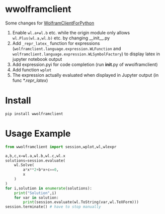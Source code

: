 # wwolframclient
Some changes for [WolframClientForPython](https://github.com/WolframResearch/WolframClientForPython)  

1. Enable `wl.a+wl.b` etc. while the origin module only allows `wl.Plus(wl.a,wl.b)` etc. by changing \_\_init\_\_.py  
2. Add `_repr_latex_` function for expressions (`wolframclient.language.expression.WLFunction` and `wolframclient.language.expression.WLSymbolFactory`) to display latex in jupyter notebook output  
3. Add expression.pyi for code completion (run __init__.py of wwolframclient)  
4. Add function `wplot`  
5. The expression actually evaluated when displayed in Jupyter output (in func *._repr_latex_)

# Install
```
pip install wwolframclient
```

# Usage Example  
```python
from wwolframclient import session,wplot,wl,wlexpr

a,b,c,x=wl.a,wl.b,wl.c,wl.x
solutions=session.evaluate(
    wl.Solve(
        a*x**2+b*x+c==0,
        x
    )
)
for i,solution in enumerate(solutions):
    print("Solution",i)
    for var in solution:
        print(session.evaluate(wl.ToString(var,wl.TeXForm)))
session.terminate() # have to stop manually
```

